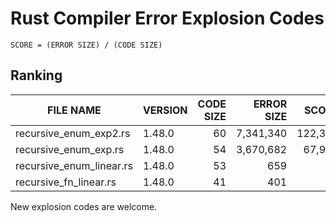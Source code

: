 # Rust Compiler Error Explosion Codes

`SCORE = (ERROR SIZE) / (CODE SIZE)`

## Ranking

| FILE NAME                | VERSION | CODE SIZE | ERROR SIZE |   SCORE |
| ------------------------ | ------- | --------: | ---------: | ------: |
| recursive_enum_exp2.rs   | 1.48.0  |        60 |  7,341,340 | 122,355 |
| recursive_enum_exp.rs    | 1.48.0  |        54 |  3,670,682 |  67,975 |
| recursive_enum_linear.rs | 1.48.0  |        53 |        659 |      12 |
| recursive_fn_linear.rs   | 1.48.0  |        41 |        401 |       9 |


New explosion codes are welcome.
